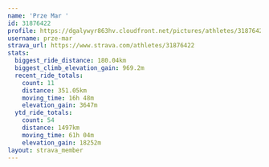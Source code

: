 ```yaml
---
name: 'Prze Mar '
id: 31876422
profile: https://dgalywyr863hv.cloudfront.net/pictures/athletes/31876422/22548952/4/large.jpg
username: prze-mar
strava_url: https://www.strava.com/athletes/31876422
stats:
  biggest_ride_distance: 180.04km
  biggest_climb_elevation_gain: 969.2m
  recent_ride_totals:
    count: 11
    distance: 351.05km
    moving_time: 16h 48m
    elevation_gain: 3647m
  ytd_ride_totals:
    count: 54
    distance: 1497km
    moving_time: 61h 04m
    elevation_gain: 18252m
layout: strava_member
--- 
```

